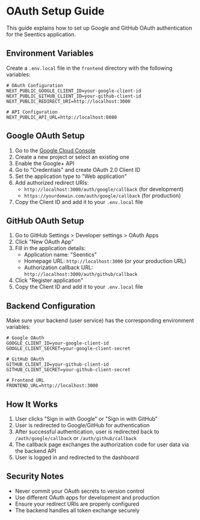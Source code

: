 # OAuth Setup Guide

This guide explains how to set up Google and GitHub OAuth authentication for the Seentics application.

## Environment Variables

Create a `.env.local` file in the `frontend` directory with the following variables:

```env
# OAuth Configuration
NEXT_PUBLIC_GOOGLE_CLIENT_ID=your-google-client-id
NEXT_PUBLIC_GITHUB_CLIENT_ID=your-github-client-id
NEXT_PUBLIC_REDIRECT_URI=http://localhost:3000

# API Configuration
NEXT_PUBLIC_API_URL=http://localhost:8080
```

## Google OAuth Setup

1. Go to the [Google Cloud Console](https://console.cloud.google.com/)
2. Create a new project or select an existing one
3. Enable the Google+ API
4. Go to "Credentials" and create OAuth 2.0 Client ID
5. Set the application type to "Web application"
6. Add authorized redirect URIs:
   - `http://localhost:3000/auth/google/callback` (for development)
   - `https://yourdomain.com/auth/google/callback` (for production)
7. Copy the Client ID and add it to your `.env.local` file

## GitHub OAuth Setup

1. Go to GitHub Settings > Developer settings > OAuth Apps
2. Click "New OAuth App"
3. Fill in the application details:
   - Application name: "Seentics"
   - Homepage URL: `http://localhost:3000` (or your production URL)
   - Authorization callback URL: `http://localhost:3000/auth/github/callback`
4. Click "Register application"
5. Copy the Client ID and add it to your `.env.local` file

## Backend Configuration

Make sure your backend (user service) has the corresponding environment variables:

```env
# Google OAuth
GOOGLE_CLIENT_ID=your-google-client-id
GOOGLE_CLIENT_SECRET=your-google-client-secret

# GitHub OAuth
GITHUB_CLIENT_ID=your-github-client-id
GITHUB_CLIENT_SECRET=your-github-client-secret

# Frontend URL
FRONTEND_URL=http://localhost:3000
```

## How It Works

1. User clicks "Sign in with Google" or "Sign in with GitHub"
2. User is redirected to Google/GitHub for authentication
3. After successful authentication, user is redirected back to `/auth/google/callback` or `/auth/github/callback`
4. The callback page exchanges the authorization code for user data via the backend API
5. User is logged in and redirected to the dashboard

## Security Notes

- Never commit your OAuth secrets to version control
- Use different OAuth apps for development and production
- Ensure your redirect URIs are properly configured
- The backend handles all token exchange securely
